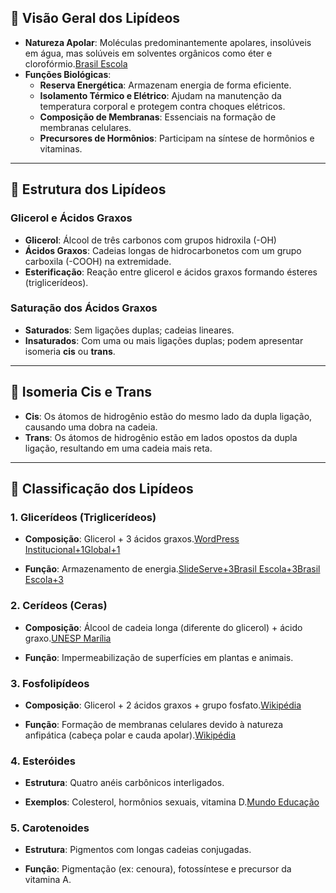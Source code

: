 ## 🧪 Visão Geral dos Lipídeos

- **Natureza Apolar**: Moléculas predominantemente apolares, insolúveis em água, mas solúveis em solventes orgânicos como éter e clorofórmio.[Brasil Escola](https://brasilescola.uol.com.br/biologia/lipidios.htm?utm_source=chatgpt.com)
- **Funções Biológicas**:
    - **Reserva Energética**: Armazenam energia de forma eficiente.
    - **Isolamento Térmico e Elétrico**: Ajudam na manutenção da temperatura corporal e protegem contra choques elétricos.
    - **Composição de Membranas**: Essenciais na formação de membranas celulares.
    - **Precursores de Hormônios**: Participam na síntese de hormônios e vitaminas.
---

## 🧬 Estrutura dos Lipídeos

### Glicerol e Ácidos Graxos

- **Glicerol**: Álcool de três carbonos com grupos hidroxila (-OH)
- **Ácidos Graxos**: Cadeias longas de hidrocarbonetos com um grupo carboxila (-COOH) na extremidade.
- **Esterificação**: Reação entre glicerol e ácidos graxos formando ésteres (triglicerídeos).

### Saturação dos Ácidos Graxos

- **Saturados**: Sem ligações duplas; cadeias lineares.
- **Insaturados**: Com uma ou mais ligações duplas; podem apresentar isomeria **cis** ou **trans**.

---

## 🔄 Isomeria Cis e Trans

- **Cis**: Os átomos de hidrogênio estão do mesmo lado da dupla ligação, causando uma dobra na cadeia.
- **Trans**: Os átomos de hidrogênio estão em lados opostos da dupla ligação, resultando em uma cadeia mais reta.

---

## 🧱 Classificação dos Lipídeos

### 1. **Glicerídeos (Triglicerídeos)**

- **Composição**: Glicerol + 3 ácidos graxos.[WordPress Institucional+1Global+1](https://wp.ufpel.edu.br/integracaometabolica/files/2018/04/IM-aula-3-Lipi%CC%81deos.pdf?utm_source=chatgpt.com)
    
- **Função**: Armazenamento de energia.[SlideServe+3Brasil Escola+3Brasil Escola+3](https://brasilescola.uol.com.br/biologia/lipidios.htm?utm_source=chatgpt.com)
    

### 2. **Cerídeos (Ceras)**

- **Composição**: Álcool de cadeia longa (diferente do glicerol) + ácido graxo.[UNESP Marília](https://www.marilia.unesp.br/Home/Instituicao/Docentes/FlaviaGoulart/lipidios.pdf?utm_source=chatgpt.com)
    
- **Função**: Impermeabilização de superfícies em plantas e animais.
    

### 3. **Fosfolipídeos**

- **Composição**: Glicerol + 2 ácidos graxos + grupo fosfato.[Wikipédia](https://pt.wikipedia.org/wiki/Fosfol%C3%ADpido?utm_source=chatgpt.com)
    
- **Função**: Formação de membranas celulares devido à natureza anfipática (cabeça polar e cauda apolar).[Wikipédia](https://pt.wikipedia.org/wiki/Fosfol%C3%ADpido?utm_source=chatgpt.com)
    

### 4. **Esteróides**

- **Estrutura**: Quatro anéis carbônicos interligados.
    
- **Exemplos**: Colesterol, hormônios sexuais, vitamina D.[Mundo Educação](https://mundoeducacao.uol.com.br/quimica/estrutura-quimica-dos-esteroides.htm?utm_source=chatgpt.com)
    

### 5. **Carotenoides**

- **Estrutura**: Pigmentos com longas cadeias conjugadas.
    
- **Função**: Pigmentação (ex: cenoura), fotossíntese e precursor da vitamina A.